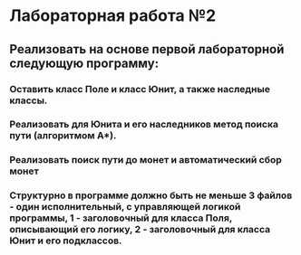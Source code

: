 # Лабораторная работа №2

## Реализовать на основе первой лабораторной следующую программу:

### Оставить класс Поле и класс Юнит, а также наследные классы.

### Реализовать для Юнита и его наследников метод поиска пути (алгоритмом А*).

### Реализовать поиск пути до монет и автоматический сбор монет

### Структурно в программе должно быть не меньше 3 файлов - один исполнительный, с управляющей логикой программы, 1 - заголовочный для класса Поля, описывающий его логику, 2 - заголовочный для класса Юнит и его подклассов.


